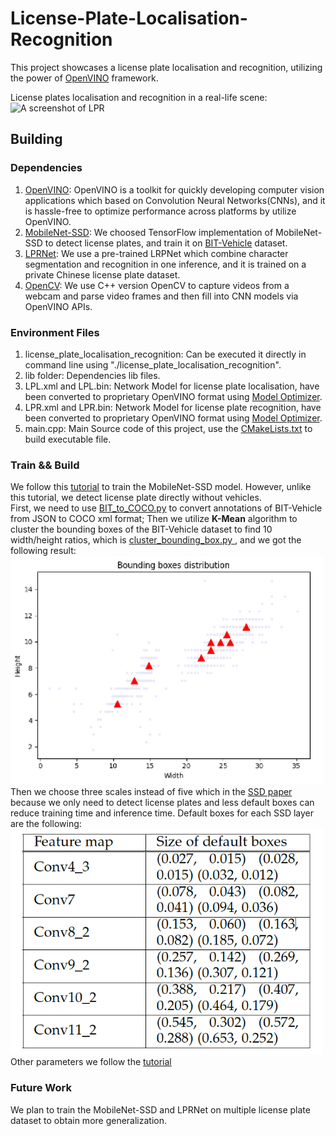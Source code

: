 # License-Plate-Localisation-Recognition

This project showcases a license plate localisation and recognition, utilizing the power of [OpenVINO](https://docs.openvinotoolkit.org/) framework.

License plates localisation and recognition in a real-life scene:<br/>
<img title="A screenshot of LPR" width="700" src="LPR.gif">

## Building

### Dependencies
1. [OpenVINO](https://software.intel.com/content/www/us/en/develop/tools/openvino-toolkit.html): OpenVINO is a toolkit for quickly developing computer vision applications which based on Convolution Neural Networks(CNNs), and it is hassle-free to optimize performance across platforms by utilize OpenVINO.
2. [MobileNet-SSD](https://github.com/tensorflow/models/blob/archive/research/object_detection/g3doc/tf1_detection_zoo.md): We choosed TensorFlow implementation of MobileNet-SSD to detect license plates, and train it on [BIT-Vehicle](http://iitlab.bit.edu.cn/mcislab/vehicledb/) dataset.
3. [LPRNet](https://arxiv.org/pdf/1806.10447.pdf): We use a pre-trained LRPNet which combine character segmentation and recognition in one inference, and it is trained on a private Chinese license plate dataset.
4. [OpenCV](https://opencv.org/): We use C++ version OpenCV to capture videos from a webcam and parse video frames and then fill into CNN models via OpenVINO APIs.


### Environment Files
1. license_plate_localisation_recognition: Can be executed it directly in command line using "./license_plate_localisation_recognition".
2. lib folder: Dependencies lib files.
3. LPL.xml and LPL.bin: Network Model for license plate localisation, have been converted to proprietary OpenVINO format using [Model Optimizer](https://docs.openvinotoolkit.org/latest/_docs_MO_DG_Deep_Learning_Model_Optimizer_DevGuide.html).
3. LPR.xml and LPR.bin: Network Model for license plate recognition, have been converted to proprietary OpenVINO format using [Model Optimizer](https://docs.openvinotoolkit.org/latest/_docs_MO_DG_Deep_Learning_Model_Optimizer_DevGuide.html).
4. main.cpp: Main Source code of this project, use the [CMakeLists.txt](CMakeLists.txt) to build executable file.


### Train && Build
We follow this [tutorial](https://github.com/opencv/openvino_training_extensions/tree/develop/tensorflow_toolkit/ssd_detector) to train the MobileNet-SSD model. However, unlike this tutorial, we detect license plate directly without vehicles.<br/>
First, we need to use [BIT_to_COCO.py](https://github.com/MaYatKit/License-Plate-Localisation-Recognition/blob/master/BIT_to_COCO.py) to convert annotations of BIT-Vehicle from JSON to COCO xml format; Then we utilize **K-Mean** algorithm to cluster the bounding boxes of the BIT-Vehicle dataset to find 10 width/height ratios, which is [cluster_bounding_box.py ](https://github.com/MaYatKit/License-Plate-Localisation-Recognition/blob/master/cluster_bounding_box.py), and we got the following result:<br/>
<img title="Bounding boxes distribution" width="500" src="bounding_box_distribution.png"><br/>
Then we choose three scales instead of five which in the [SSD paper](https://arxiv.org/abs/1512.02325) because we only need to detect license plates and less default boxes can reduce training time and inference time. Default boxes for each SSD layer are the following:<br/>
<img title="Default boxes for each SSD layer" width="500" src="default_boxes.png"><br/>
Other parameters we follow the [tutorial](https://github.com/opencv/openvino_training_extensions/tree/develop/tensorflow_toolkit/ssd_detector)<br/>


### Future Work
We plan to train the MobileNet-SSD and LPRNet on multiple license plate dataset to obtain more generalization.

